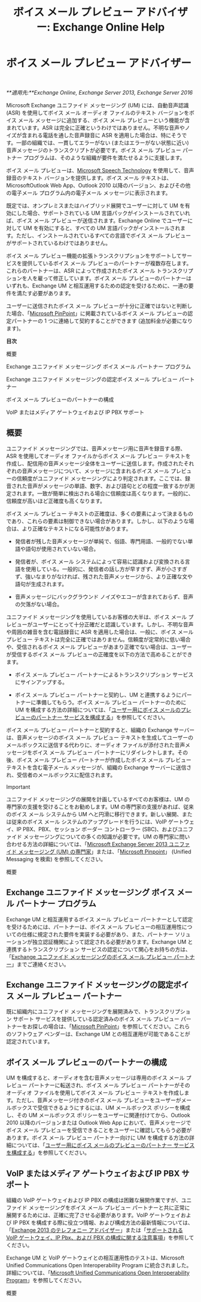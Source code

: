 ﻿---
title: 'ボイス メール プレビュー アドバイザー: Exchange Online Help'
TOCTitle: ボイス メール プレビュー アドバイザー
ms:assetid: 0957dd54-df6d-4b50-9db5-4757f548b899
ms:mtpsurl: https://technet.microsoft.com/ja-jp/library/Ee364730(v=EXCHG.150)
ms:contentKeyID: 51407498
ms.date: 05/22/2018
mtps_version: v=EXCHG.150
ms.translationtype: HT
---

# ボイス メール プレビュー アドバイザー

 

_**適用先:**Exchange Online, Exchange Server 2013, Exchange Server 2016_

Microsoft Exchange ユニファイド メッセージング (UM) には、自動音声認識 (ASR) を使用してボイス メール オーディオ ファイルのテキスト バージョンをボイス メール メッセージに追加する、ボイス メール プレビューという機能が含まれています。ASR は完全に正確というわけではありません。不明な音声やノイズが含まれる電話を通した音声録音に ASR を適用した場合は、特にそうです。一部の組織では、一貫してエラーがない (またはエラーがない状態に近い) 音声メッセージのトランスクリプトが必要です。ボイス メール プレビュー パートナー プログラムは、そのような組織が要件を満たせるように支援します。

ボイス メール プレビューは、[Microsoft Speech Technology](http://go.microsoft.com/fwlink/p/?linkid=187348) を使用して、音声録音のテキスト バージョンを提供します。ボイス メール テキストは、MicrosoftOutlook Web App、Outlook 2010 以降のバージョン、およびその他の電子メール プログラム内の電子メール メッセージに表示されます。

既定では、オンプレミスまたはハイブリッド展開でユーザーに対して UM を有効にした場合、サポートされている UM 言語パックがインストールされていれば、ボイス メール プレビューが送信されます。Exchange Online でユーザーに対して UM を有効にすると、すべての UM 言語パックがインストールされます。ただし、インストールされているすべての言語でボイス メール プレビューがサポートされているわけではありません。

ボイス メール プレビュー機能の拡張トランスクリプションをサポートしてサービスを提供しているボイス メール プレビューのパートナーが複数存在します。これらのパートナーは、ASR によって作成されたボイス メール トランスクリプションを人を雇って修正しています。ボイス メール プレビューのパートナーはいずれも、Exchange UM と相互運用するための認定を受けるために、一連の要件を満たす必要があります。

ユーザーに送信されたボイス メール プレビューが十分に正確ではないと判断した場合、「[Microsoft PinPoint](https://go.microsoft.com/fwlink/p/?linkid=281966)」に掲載されているボイス メール プレビューの認定パートナーの 1 つに連絡して契約することができます (追加料金が必要になります)。

**目次**

概要

Exchange ユニファイド メッセージング ボイス メール パートナー プログラム

Exchange ユニファイド メッセージングの認定ボイス メール プレビュー パートナー

ボイス メール プレビューのパートナーの構成

VoIP またはメディア ゲートウェイおよび IP PBX サポート

## 概要

ユニファイド メッセージングでは、音声メッセージ用に音声を録音する際、ASR を使用してオーディオ ファイルからボイス メール プレビュー テキストを作成し、配信用の音声メッセージ全体をユーザーに送信します。作成されたそれぞれの音声メッセージについて、メッセージに含まれるボイス メール プレビューの信頼度がユニファイド メッセージングにより判定されます。ここでは、録音された音声がメッセージの単語、数字、および語句とどの程度一致するかが測定されます。一致が簡単に検出される場合に信頼度は高くなります。一般的に、信頼度が高いほど正確度も高くなります。

ボイス メール プレビュー テキストの正確度は、多くの要素によって決まるものであり、これらの要素は制御できない場合があります。しかし、以下のような場合は、より正確なテキストになる可能性があります。

  - 発信者が残した音声メッセージが単純で、俗語、専門用語、一般的でない単語や語句が使用されていない場合。

  - 発信者が、ボイス メール システムによって容易に認識および変換される言語を使用している。一般的に、発信者の話し方が早すぎず、声が小さすぎず、強いなまりがなければ、残された音声メッセージから、より正確な文や語句が生成されます。

  - 音声メッセージにバックグラウンド ノイズやエコーが含まれておらず、音声の欠落がない場合。

ユニファイド メッセージングを使用しているお客様の大半は、ボイス メール プレビューがユーザーにとって十分正確だと認識しています。しかし、不明な音声や周囲の雑音を含む電話録音に ASR を適用した場合は、一般に、ボイス メール プレビュー テキストは完全に正確ではありません。信頼度が定常的に低い場合や、受信されるボイス メール プレビューがあまり正確でない場合は、ユーザーが受信するボイス メール プレビューの正確度を以下の方法で高めることができます。

  - ボイス メール プレビュー パートナーによるトランスクリプション サービスにサインアップする。

  - ボイス メール プレビュー パートナーと契約し、UM と連携するようにパートナーに準備してもらう。ボイス メール プレビュー パートナーのために UM を構成する方法の詳細については、「[ユーザー用にボイス メールのプレビューのパートナー サービスを構成する](configure-voice-mail-preview-partner-services-for-users-exchange-2013-help.md)」を参照してください。

ボイス メール プレビュー パートナーと契約すると、組織の Exchange サーバーは、音声メッセージのボイス メール プレビュー テキストを生成してユーザーのメールボックスに送信する代わりに、オーディオ ファイルが添付された音声メッセージをボイス メール プレビュー パートナーにリダイレクトします。その後、ボイス メール プレビュー パートナーが作成したボイス メール プレビュー テキストを含む電子メール メッセージが、組織の Exchange サーバーに送信され、受信者のメールボックスに配信されます。


> [!IMPORTANT]
> ユニファイド メッセージングの展開を計画しているすべてのお客様は、UM の専門家の支援を受けることをお勧めします。UM の専門家の支援があれば、従来のボイス メール システムから UM へと円滑に移行できます。新しい展開、または従来のボイス メール システムのアップグレードを行うには、VoIP ゲートウェイ、IP PBX、PBX、セッション ボーダー コントローラー (SBC)、およびユニファイド メッセージングについての多くの知識が必要です。UM の専門家に問い合わせる方法の詳細については、「<A href="https://go.microsoft.com/fwlink/p/?linkid=262708">Microsoft Exchange Server 2013 ユニファイド メッセージング (UM) の専門家</A>」または、「<A href="https://go.microsoft.com/fwlink/p/?linkid=261951">Microsoft Pinpoint</A>」 (Unified Messaging を検索) を参照してください。



概要

## Exchange ユニファイド メッセージング ボイス メール パートナー プログラム

Exchange UM と相互運用するボイス メール プレビュー パートナーとして認定を受けるためには、パートナーは、ボイス メール プレビューの相互運用性についての仕様に規定された要件を実装する必要があり、また、パートナー ソリューションが独立認証機関によって認定される必要があります。Exchange UM と連携するトランスクリプション サービスの認定について関心をお持ちの方は、「[Exchange ユニファイド メッセージングのボイス メール プレビュー パートナー](mailto:vmppp@microsoft.com)」までご連絡ください。

## Exchange ユニファイド メッセージングの認定ボイス メール プレビュー パートナー

既に組織内にユニファイド メッセージングを展開済みで、トランスクリプション サポート サービスを提供している認定済みのボイス メール プレビュー パートナーをお探しの場合は、「[Microsoft PinPoint](https://go.microsoft.com/fwlink/p/?linkid=281966)」を参照してください。これらのソフトウェア ベンダーは、Exchange UM との相互運用が可能であることが認定されています。

## ボイス メール プレビューのパートナーの構成

UM を構成すると、オーディオを含む音声メッセージは専用のボイス メール プレビュー パートナーに転送され、ボイス メール プレビュー パートナーがそのオーディオ ファイルを使用してボイス メール プレビュー テキストを作成します。ただし、音声メッセージ付きのボイス メール プレビューをユーザーがメールボックスで受信できるようにするには、UM メールボックス ポリシーを構成し、その UM メールボックス ポリシーをユーザーに関連付けてから、Outlook 2010 以降のバージョンまたは Outlook Web App において、音声メッセージでボイス メール プレビューを受信できることをユーザーに確認してもらう必要があります。ボイス メール プレビュー パートナー向けに UM を構成する方法の詳細については、「[ユーザー用にボイス メールのプレビューのパートナー サービスを構成する](configure-voice-mail-preview-partner-services-for-users-exchange-2013-help.md)」を参照してください。

## VoIP またはメディア ゲートウェイおよび IP PBX サポート

組織の VoIP ゲートウェイおよび IP PBX の構成は困難な展開作業ですが、ユニファイド メッセージングをボイス メール プレビュー パートナーと共に正常に展開するためには、正確に完了させる必要があります。VoIP ゲートウェイおよび IP PBX を構成する際に役立つ情報、および構成方法の最新情報については、「[Exchange 2013 のテレフォニー アドバイザー](telephony-advisor-for-exchange-2013-exchange-2013-help.md)」または「[サポートされる VoIP ゲートウェイ、IP Pbx、および PBX の構成に関する注意事項](configuration-notes-for-supported-voip-gateways-ip-pbxs-and-pbxs-exchange-2013-help.md)」を参照してください。

Exchange UM と VoIP ゲートウェイとの相互運用性のテストは、Microsoft Unified Communications Open Interoperability Program に統合されました。詳細については、「[Microsoft Unified Communications Open Interoperability Program](https://go.microsoft.com/fwlink/p/?linkid=132071)」を参照してください。

概要

